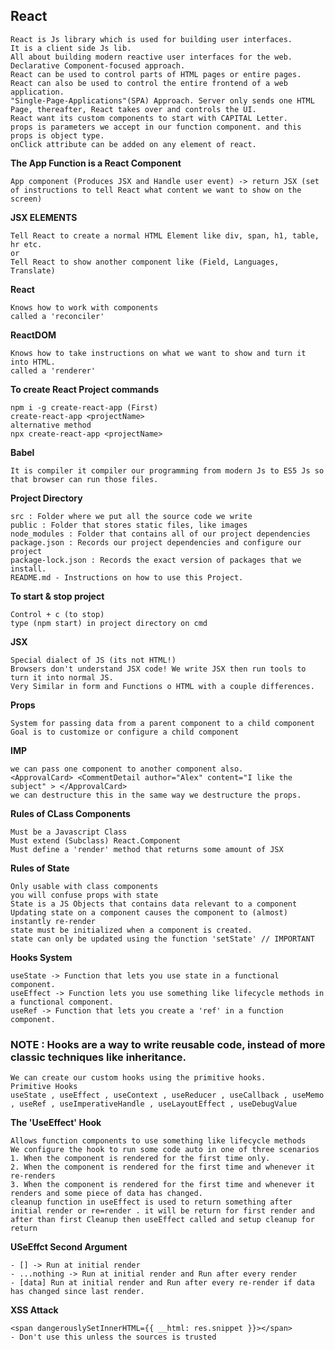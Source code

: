 ## React

    React is Js library which is used for building user interfaces.
    It is a client side Js lib.
    All about building modern reactive user interfaces for the web.
    Declarative Component-focused approach.
    React can be used to control parts of HTML pages or entire pages.
    React can also be used to control the entire frontend of a web application.
    "Single-Page-Applications"(SPA) Approach. Server only sends one HTML Page, thereafter, React takes over and controls the UI.
    React want its custom components to start with CAPITAL Letter.
    props is parameters we accept in our function component. and this props is object type.
    onClick attribute can be added on any element of react.

**The App Function is a React Component**

    App component (Produces JSX and Handle user event) -> return JSX (set of instructions to tell React what content we want to show on the screen)

**JSX ELEMENTS**

    Tell React to create a normal HTML Element like div, span, h1, table, hr etc.
    or
    Tell React to show another component like (Field, Languages, Translate)

**React**

    Knows how to work with components
    called a 'reconciler'

**ReactDOM**

    Knows how to take instructions on what we want to show and turn it into HTML.
    called a 'renderer'

**To create React Project commands**

    npm i -g create-react-app (First)
    create-react-app <projectName>
    alternative method
    npx create-react-app <projectName>

**Babel**

    It is compiler it compiler our programming from modern Js to ES5 Js so that browser can run those files.

**Project Directory**

    src : Folder where we put all the source code we write
    public : Folder that stores static files, like images
    node_modules : Folder that contains all of our project dependencies
    package.json : Records our project dependencies and configure our project
    package-lock.json : Records the exact version of packages that we install.
    README.md - Instructions on how to use this Project.

**To start & stop project**

    Control + c (to stop)
    type (npm start) in project directory on cmd

**JSX**

    Special dialect of JS (its not HTML!)
    Browsers don't understand JSX code! We write JSX then run tools to turn it into normal JS.
    Very Similar in form and Functions o HTML with a couple differences.

**Props**

    System for passing data from a parent component to a child component
    Goal is to customize or configure a child component

**IMP**

    we can pass one component to another component also.
    <ApprovalCard> <CommentDetail author="Alex" content="I like the subject" > </ApprovalCard>
    we can destructure this in the same way we destructure the props.

**Rules of CLass Components**

    Must be a Javascript Class
    Must extend (Subclass) React.Component
    Must define a 'render' method that returns some amount of JSX

**Rules of State**

    Only usable with class components
    you will confuse props with state
    State is a JS Objects that contains data relevant to a component
    Updating state on a component causes the component to (almost) instantly re-render
    state must be initialized when a component is created.
    state can only be updated using the function 'setState' // IMPORTANT

**Hooks System**

    useState -> Function that lets you use state in a functional component.
    useEffect -> Function lets you use something like lifecycle methods in a functional component.
    useRef -> Function that lets you create a 'ref' in a function component.


### NOTE : Hooks are a way to write reusable code, instead of more classic techniques like inheritance.

    We can create our custom hooks using the primitive hooks.
    Primitive Hooks
    useState , useEffect , useContext , useReducer , useCallback , useMemo , useRef , useImperativeHandle , useLayoutEffect , useDebugValue


**The 'UseEffect' Hook**

    Allows function components to use something like lifecycle methods
    We configure the hook to run some code auto in one of three scenarios
    1. When the component is rendered for the first time only.
    2. When the component is rendered for the first time and whenever it re-renders
    3. When the component is rendered for the first time and whenever it renders and some piece of data has changed.
    cleanup function in useEffect is used to return something after initial render or re=render . it will be return for first render and after than first Cleanup then useEffect called and setup cleanup for return

**USeEffct Second Argument**

    - [] -> Run at initial render
    - ...nothing -> Run at initial render and Run after every render
    - [data] Run at initial render and Run after every re-render if data has changed since last render.

**XSS Attack**

    <span dangerouslySetInnerHTML={{ __html: res.snippet }}></span>
    - Don't use this unless the sources is trusted
